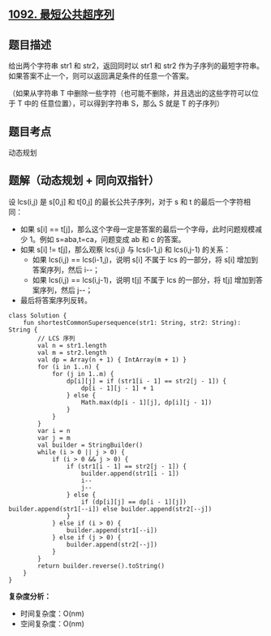 ## [1092. 最短公共超序列](https://leetcode.cn/problems/shortest-common-supersequence/description/)

## 题目描述

给出两个字符串 str1 和 str2，返回同时以 str1 和 str2 作为子序列的最短字符串。如果答案不止一个，则可以返回满足条件的任意一个答案。

（如果从字符串 T 中删除一些字符（也可能不删除，并且选出的这些字符可以位于 T 中的 任意位置），可以得到字符串 S，那么 S 就是 T 的子序列）

## 题目考点

动态规划

## 题解（动态规划 + 同向双指针）

设 lcs(i,j) 是 s[0,j] 和 t[0,j] 的最长公共子序列，对于 s 和 t 的最后一个字符相同：

- 如果 s[i] == t[j]，那么这个字母一定是答案的最后一个字母，此时问题规模减少 1。例如 s=aba,t=ca，问题变成 ab 和 c 的答案。
- 如果 s[i] != t[j]，那么观察 lcs(i,j) 与 lcs(i-1,j) 和 lcs(i,j-1) 的关系：
  - 如果 lcs(i,j) == lcs(i-1,j)，说明 s[i] 不属于 lcs 的一部分，将 s[i] 增加到答案序列，然后 i--；
  - 如果 lcs(i,j) == lcs(i,j-1)，说明 t[j] 不属于 lcs 的一部分，将 t[j] 增加到答案序列，然后 j--；
- 最后将答案序列反转。

```
class Solution {
    fun shortestCommonSupersequence(str1: String, str2: String): String {
        // LCS 序列
        val n = str1.length
        val m = str2.length
        val dp = Array(n + 1) { IntArray(m + 1) }
        for (i in 1..n) {
            for (j in 1..m) {
                dp[i][j] = if (str1[i - 1] == str2[j - 1]) {
                    dp[i - 1][j - 1] + 1
                } else {
                    Math.max(dp[i - 1][j], dp[i][j - 1])
                }
            }
        }
        var i = n
        var j = m
        val builder = StringBuilder()
        while (i > 0 || j > 0) {
            if (i > 0 && j > 0) {
                if (str1[i - 1] == str2[j - 1]) {
                    builder.append(str1[i - 1])
                    i--
                    j--
                } else {
                    if (dp[i][j] == dp[i - 1][j]) builder.append(str1[--i]) else builder.append(str2[--j])
                }
            } else if (i > 0) {
                builder.append(str1[--i])
            } else if (j > 0) {
                builder.append(str2[--j])
            }
        }
        return builder.reverse().toString()
    }
}
```

**复杂度分析：**

- 时间复杂度：O(nm)
- 空间复杂度：O(nm) 
